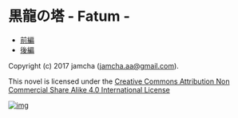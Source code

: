 

# 黒龍の塔 - Fatum -

-   [前編](https://github.com/jamcha-aa/TowerofThem/blob/another/articles/01.md)
-   [後編](https://github.com/jamcha-aa/TowerofThem/blob/another/articles/02.md)

Copyright (c) 2017 jamcha (jamcha.aa@gmail.com).  

This novel is licensed under the [Creative Commons Attribution Non Commercial Share Alike 4.0 International License](http://creativecommons.org/licenses/by-nc-sa/4.0/deed)  

[![img](http://i.creativecommons.org/l/by-nc-sa/4.0/88x31.png)](http://creativecommons.org/licenses/by-nc-sa/4.0/deed)  

